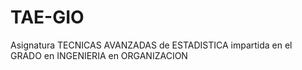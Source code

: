 # TAE-GIO
Asignatura TECNICAS AVANZADAS de ESTADISTICA impartida en el GRADO en INGENIERIA en ORGANIZACION
